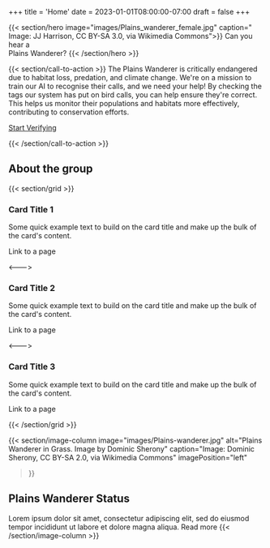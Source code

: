 +++
title = 'Home'
date = 2023-01-01T08:00:00-07:00
draft = false
+++

{{< section/hero 
image="images/Plains_wanderer_female.jpg"
caption=" Image: JJ Harrison, CC BY-SA 3.0, via Wikimedia Commons">}}
Can you hear a <br><span class="oe-theme-emphasis">Plains Wanderer</span>?
{{< /section/hero >}}

{{< section/call-to-action >}}
The Plains Wanderer is critically endangered due to habitat loss, predation, and climate change. We're on a mission to train our AI to recognise their calls, and we need your help! By checking the tags our system has put on bird calls, you can help ensure they're correct. This helps us monitor their populations and habitats more effectively, contributing to conservation efforts. 

<a class="oe-theme-emphasis" href="/verify">
Start Verifying
<sl-icon slot="suffix" name="arrow-right-short"></sl-icon>
</a>

{{< /section/call-to-action >}}

## About the group
{{< section/grid >}}
### Card Title 1
Some quick example text to build on the card title and make up the bulk of the card's content.

<sl-button href="/">Link to a page</sl-button>

<--->

### Card Title 2
Some quick example text to build on the card title and make up the bulk of the card's content.

<sl-button href="/">Link to a page</sl-button>

<--->

### Card Title 3
Some quick example text to build on the card title and make up the bulk of the card's content.

<sl-button href="/">Link to a page</sl-button>

{{< /section/grid >}}

{{< section/image-column
    image="images/Plains-wanderer.jpg" 
    alt="Plains Wanderer in Grass. Image by Dominic Sherony"
    caption="Image: Dominic Sherony, CC BY-SA 2.0, via Wikimedia Commons"
    imagePosition="left"
>}}
## Plains Wanderer Status
Lorem ipsum dolor sit amet, consectetur adipiscing elit, sed do eiusmod tempor incididunt ut labore et dolore magna aliqua.
<a class="microsite-btn microsite-btn-primary"> Read more </a>
{{< /section/image-column >}}
